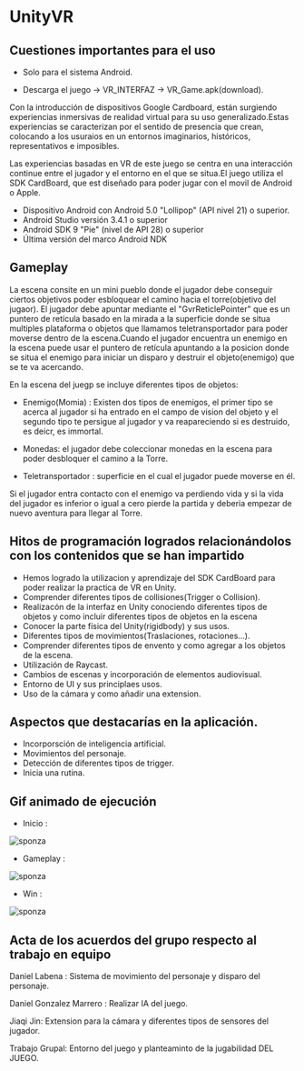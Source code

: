 # UnityVR

## Cuestiones importantes para el uso

- Solo para el sistema Android.

- Descarga el juego -> VR_INTERFAZ -> VR_Game.apk(download).

Con la introducción de dispositivos Google Cardboard, están surgiendo experiencias inmersivas de realidad virtual para su uso generalizado.Estas experiencias se caracterizan por el sentido de presencia que crean, colocando a los usuraios en un entornos imaginarios, históricos, representativos e imposibles.

Las experiencias basadas en VR de este juego se centra en una interacción continue entre el jugador y el entorno en el que se situa.El juego utiliza el SDK CardBoard, que est diseñado para poder jugar con el movil de Android o Apple.

- Dispositivo Android con Android 5.0 "Lollipop" (API nivel 21) o superior.
- Android Studio versión 3.4.1 o superior
- Android SDK 9 "Pie" (nivel de API 28) o superior
- Última versión del marco Android NDK

## Gameplay 

La escena consite en un mini pueblo donde el jugador debe conseguir ciertos objetivos poder esbloquear el camino hacia el torre(objetivo del jugaor).
El jugador debe apuntar mediante el "GvrReticlePointer" que es un puntero de retícula basado en la mirada a la superficie donde se situa multiples plataforma o objetos que llamamos teletransportador para poder moverse dentro de la escena.Cuando el jugador encuentra un enemigo en la escena puede usar el puntero de retícula apuntando a la posicion donde se situa el enemigo para iniciar un disparo y destruir el objeto(enemigo) que se te va acercando.

En la escena del juegp se incluye diferentes tipos de objetos:

- Enemigo(Momia) : Existen dos tipos de enemigos, el primer tipo se acerca al jugador si ha entrado en el campo de vision del objeto y el segundo tipo te persigue al jugador y va reapareciendo si es destruido, es deicr, es immortal.

- Monedas: el jugador debe coleccionar monedas en la escena para poder desbloquer el camino a la Torre.

- Teletransportador : superficie en el cual el jugador puede moverse en él.

Si el jugador entra contacto con el enemigo va perdiendo vida y si la vida del jugador es inferior o igual a cero pierde la partida y deberia empezar de nuevo aventura para llegar al Torre.

## Hitos de programación logrados relacionándolos con los contenidos que se han impartido
- Hemos logrado la utilizacion y aprendizaje del SDK CardBoard para poder realizar la practica de VR en Unity.
- Comprender diferentes tipos de collisiones(Trigger o Collision).
- Realizacón de la interfaz en Unity conociendo diferentes tipos de objetos y como incluir diferentes tipos de objetos en la escena
- Conocer la parte física del Unity(rigidbody) y sus usos.
- Diferentes tipos de movimientos(Traslaciones, rotaciones...).
- Comprender diferentes tipos de envento y como agregar a los objetos de la escena.
- Utilización de Raycast.
- Cambios de escenas y incorporación de elementos audiovisual.
- Entorno de UI y sus principlaes usos.
- Uso de la cámara y como añadir una extension.

## Aspectos que destacarías en la aplicación.
- Incorporsción de inteligencia artificial.
- Movimientos del personaje.
- Detección de diferentes tipos de trigger.
- Inicia una rutina.

## Gif animado de ejecución

- Inicio : 

![sponza](https://github.com/samjxxxx/UnityVR/blob/master/Gift/first.gif)


- Gameplay : 

![sponza](https://github.com/samjxxxx/UnityVR/blob/master/Gift/second.gif)


- Win : 

![sponza](https://github.com/samjxxxx/UnityVR/blob/master/Gift/3.gif)


## Acta de los acuerdos del grupo respecto al trabajo en equipo
Daniel Labena : Sistema de movimiento del personaje y disparo del personaje.

Daniel Gonzalez Marrero : Realizar IA del juego.

Jiaqi Jin: Extension para la cámara y diferentes tipos de sensores del jugador.

Trabajo Grupal: Entorno del juego y planteaminto de la jugabilidad DEL JUEGO.

 
